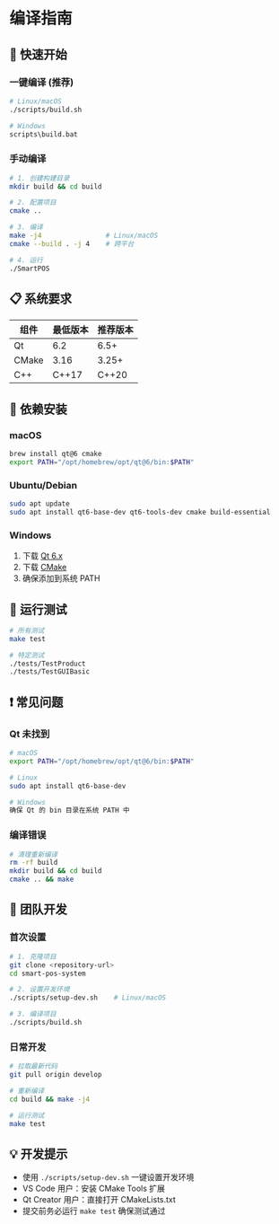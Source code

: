 # 编译指南

## 🚀 快速开始

### 一键编译 (推荐)

```bash
# Linux/macOS
./scripts/build.sh

# Windows
scripts\build.bat
```

### 手动编译

```bash
# 1. 创建构建目录
mkdir build && cd build

# 2. 配置项目
cmake ..

# 3. 编译
make -j4                # Linux/macOS
cmake --build . -j 4    # 跨平台

# 4. 运行
./SmartPOS
```

## 📋 系统要求

| 组件 | 最低版本 | 推荐版本 |
|------|----------|----------|
| Qt | 6.2 | 6.5+ |
| CMake | 3.16 | 3.25+ |
| C++ | C++17 | C++20 |

## 🔧 依赖安装

### macOS
```bash
brew install qt@6 cmake
export PATH="/opt/homebrew/opt/qt@6/bin:$PATH"
```

### Ubuntu/Debian
```bash
sudo apt update
sudo apt install qt6-base-dev qt6-tools-dev cmake build-essential
```

### Windows
1. 下载 [Qt 6.x](https://www.qt.io/download)
2. 下载 [CMake](https://cmake.org/download/)
3. 确保添加到系统 PATH

## 🧪 运行测试

```bash
# 所有测试
make test

# 特定测试
./tests/TestProduct
./tests/TestGUIBasic
```

## ❗ 常见问题

### Qt 未找到
```bash
# macOS
export PATH="/opt/homebrew/opt/qt@6/bin:$PATH"

# Linux
sudo apt install qt6-base-dev

# Windows
确保 Qt 的 bin 目录在系统 PATH 中
```

### 编译错误
```bash
# 清理重新编译
rm -rf build
mkdir build && cd build
cmake .. && make
```

## 🎯 团队开发

### 首次设置
```bash
# 1. 克隆项目
git clone <repository-url>
cd smart-pos-system

# 2. 设置开发环境
./scripts/setup-dev.sh    # Linux/macOS

# 3. 编译项目
./scripts/build.sh
```

### 日常开发
```bash
# 拉取最新代码
git pull origin develop

# 重新编译
cd build && make -j4

# 运行测试
make test
```

## 💡 开发提示

- 使用 `./scripts/setup-dev.sh` 一键设置开发环境
- VS Code 用户：安装 CMake Tools 扩展
- Qt Creator 用户：直接打开 CMakeLists.txt
- 提交前务必运行 `make test` 确保测试通过

